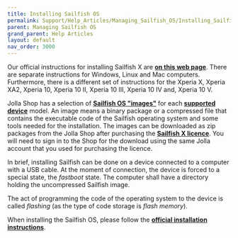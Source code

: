 ```yaml
---
title: Installing Sailfish OS
permalink: Support/Help_Articles/Managing_Sailfish_OS/Installing_Sailfish_OS/
parent: Managing Sailfish OS
grand_parent: Help Articles
layout: default
nav_order: 3000
---
```


Our official instructions for installing Sailfish X are **[on this web page](https://jolla.com/sailfishxinstall/)**. There are separate instructions for Windows, Linux and Mac computers. Furthermore, there is a different set of instructions for the Xperia X, Xperia XA2, Xperia 10, Xperia 10 II, Xperia 10 III, Xperia 10 IV and, Xperia 10 V.

Jolla Shop has a selection of **[Sailfish OS "images"](https://shop.jolla.com/downloads/)** for each **[supported device](/Support/Supported_Devices/)** model. An image means a binary package or a compressed file that contains the executable code of the Sailfish operating system and some tools needed for the installation. The images can be downloaded as zip packages from the Jolla Shop after purchasing the **[Sailfish X licence](/Support/Help_Articles/Sailfish_X_Licence/)**. You will need to sign in to the Shop for the download using the same Jolla account that you used for purchasing the licence.

In brief, installing Sailfish can be done on a device connected to a computer with a USB cable. At the moment of connection, the device is forced to a special state, the _fastboot_ state. The computer shall have a directory holding the uncompressed Sailfish image.

The act of programming the code of the operating system to the device is called _flashing_ (as the type of code storage is _flash memory_).

When installing the Sailfish OS, please follow the **[official installation instructions](https://jolla.com/sailfishxinstall/)**.


